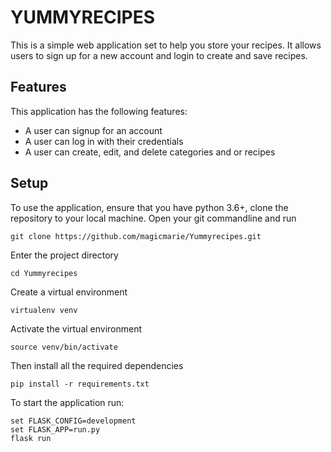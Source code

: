 
# YUMMYRECIPES
This is a simple web application set to help you store your recipes. It allows users to sign up for a new  account and login to create and save recipes.

## Features

This application has the following features:

* A user can signup for an account
* A user can  log in with their credentials
* A user can create, edit, and delete categories and or recipes

## Setup

To use the application, ensure that you have python 3.6+, clone the repository to your local machine. Open your git commandline and run

    git clone https://github.com/magicmarie/Yummyrecipes.git

Enter the project directory

    cd Yummyrecipes

Create a virtual environment

    virtualenv venv

Activate the virtual environment

    source venv/bin/activate

Then install all the required dependencies

    pip install -r requirements.txt

To start the application run:

    set FLASK_CONFIG=development
    set FLASK_APP=run.py
    flask run
